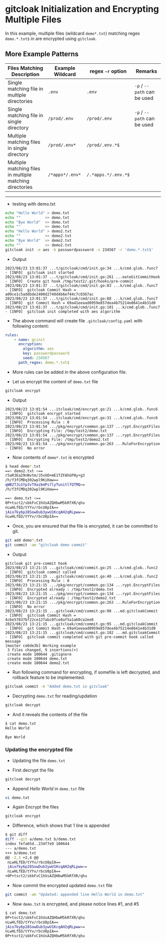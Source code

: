 # gitcloak Initialization and Encrypting Multiple Files

In this example, multiple files (wildcard `demo*.txt`) matching regex `demo.*.txt$` in are encrypted using `gitcloak`.

## More Example Patterns

| Files Matching Description | Example Wildcard | regex  `-r` option | Remarks |
| -------------------------- | ---------------- | ------------------ | ------- |
| Single matching file in multiple directories | `.env` | `.env` | `-p` / `--path` can be used |
| Single matching file in single directory | `/prod/.env` | `/prod/.env` | `-p` / `--path` can be used |
| Multiple matching files in single directory | `/prod/.env*` | `/prod/.env.*$` | |
| Multiple matching files in multiple matching directories | `/*apps*/.env*` | `/.*apps.*/.env.*$` | |


----

* testing with demo.txt

```bash
echo "Hello World" > demo.txt
echo ""           >> demo.txt
echo "Bye World"  >> demo.txt
echo ""           >> demo.txt
echo "Hello World" > demo2.txt
echo ""           >> demo2.txt
echo "Bye World"  >> demo2.txt
echo ""           >> demo2.txt
gitcloak init -e aes -k passwordpassword -s 234567 -r 'demo.*.txt$'
```

* Output
```
2023/08/23 13:01:37 ...t/gitcloak/cmd/init.go:34 ...k/cmd.glob..func7 - [INFO]  gitcloak init started
2023/08/23 13:01:37 ...t/gitcloak/cmd/init.go:261 ...eateGitCommitHook - [INFO]  Create git hook /tmp/test2/.git/hooks/pre-commit
2023/08/23 13:01:37 ...t/gitcloak/cmd/init.go:83 ...k/cmd.glob..func7 - [INFO]  gitcloak Commit Hash = a09ce1c5addbde2400d2740d4b6ef44c7c0367ac
2023/08/23 13:01:37 ...t/gitcloak/cmd/init.go:88 ...k/cmd.glob..func7 - [INFO]  git Commit Hash = 69a41eeaad0959e857dea4b75214e8641e4b31d0
2023/08/23 13:01:37 ...t/gitcloak/cmd/init.go:101 ...k/cmd.glob..func7 - [INFO]  gitcloak init completed with aes algorithm
```


* The above command will create file `.gitcloak/config.yaml` with following content:
```yaml
rules:
    - name: gcinit
      encryption:
        algorithm: aes
        key: passwordpassword
        seed: 234567
      path_regex: demo.*.txt$
```
* More rules can be added in the above configuration file.

* Let us encrypt the content of `demo.txt` file
```bash
gitcloak encrypt
```
* Output
```
2023/08/23 13:01:54 ...itcloak/cmd/encrypt.go:21 ...k/cmd.glob..func6 - [INFO]  gitcloak encrypt started
2023/08/23 13:01:54 ...itcloak/cmd/encrypt.go:31 ...k/cmd.glob..func6 - [INFO]  Processing Rule : 0
2023/08/23 13:01:54 .../pkg/encrypt/common.go:137 ...rypt.EncryptFiles - [INFO]  Encrypting File: /tmp/test2/demo.txt
2023/08/23 13:01:54 .../pkg/encrypt/common.go:137 ...rypt.EncryptFiles - [INFO]  Encrypting File: /tmp/test2/demo2.txt
2023/08/23 13:01:54 .../pkg/encrypt/common.go:263 ...RuleForEncryption - [INFO]  No error
```

* Now contents of `demo*.txt` is encrypted
```bash
$ head demo*.txt
==> demo2.txt <==
r5aR3Ea29nNvtm/J5vUO+mE1TZFAhGP8y+g3
/h/f3fCMDq302wpl9KiHaw==
qWB2TJLGYp3vT9azbmPs7lyTunitlfQTMQ==
/h/f3fCMDq302wpl9KiHaw==

==> demo.txt <==
0P+tsct2/sbkFvC1hUsAZQHbwM5kRfXR/qhu
nLwHLfED/tYYv/rbcU8pIA==
jAio7ky6p28SowDub3ywU1KcqAH2qRLpww==
nLwHLfED/tYYv/rbcU8pIA==
```

* Once, you are ensured that the file is encrypted, it can be committed to git.
```bash
git add demo*.txt
git commit -am "gitcloak demo commit"
```
* Output
```
gitcloak git pre-commit hook
2023/08/23 13:21:15 ...gitcloak/cmd/commit.go:25 ...k/cmd.glob..func2 - [INFO]  gitcloak commit called
2023/08/23 13:21:15 ...gitcloak/cmd/commit.go:40 ...k/cmd.glob..func2 - [INFO]  Processing Rule : 0
2023/08/23 13:21:15 .../pkg/encrypt/common.go:134 ...rypt.EncryptFiles - [INFO]  Encrypted already : /tmp/test2/demo.txt
2023/08/23 13:21:15 .../pkg/encrypt/common.go:134 ...rypt.EncryptFiles - [INFO]  Encrypted already : /tmp/test2/demo2.txt
2023/08/23 13:21:15 .../pkg/encrypt/common.go:263 ...RuleForEncryption - [INFO]  No error
2023/08/23 13:21:15 ...gitcloak/cmd/commit.go:90 ...md.gitcloakCommit - [INFO]  gitcloak Commit Hash = 4c6e57837bf22ce12fabc0fce0af5a1a60ca2ee6
2023/08/23 13:21:15 ...gitcloak/cmd/commit.go:95 ...md.gitcloakCommit - [INFO]  git Commit Hash = 69a41eeaad0959e857dea4b75214e8641e4b31d0
2023/08/23 13:21:15 ...gitcloak/cmd/commit.go:102 ...md.gitcloakCommit - [INFO]  gitcloak commit completed with git pre-commit hook called message
[master ce6de3b] Working example
 3 files changed, 9 insertions(+)
 create mode 100644 .gitignore
 create mode 100644 demo.txt
 create mode 100644 demo2.txt
```

* Run following command for encrypting, if somefile is left decrypted, and rollback feature to be implemented.
```bash
gitcloak commit -m "Added demo.txt in gitcloak"
```

* Decrypting `demo.txt` for reading/updation
```bash
gitcloak decrypt
```

* And it reveals the contents of the file
```bash
$ cat demo.txt 
Hello World

Bye World

```

### Updating the encrypted file
* Updating the file `demo.txt`

* First decrypt the file
```bash
gitcloak decrypt
```

* Append *Hello World* in `demo.txt` file
```bash
vi demo.txt 
```

* Again Encrypt the files
```bash
gitcloak encrypt
```

* Difference, which shows that 1 line is appended
```bash
$ git diff
diff --git a/demo.txt b/demo.txt
index fefa65d..234f7e9 100644
--- a/demo.txt
+++ b/demo.txt
@@ -2,3 +2,4 @@
 nLwHLfED/tYYv/rbcU8pIA==
 jAio7ky6p28SowDub3ywU1KcqAH2qRLpww==
 nLwHLfED/tYYv/rbcU8pIA==
+0P+tsct2/sbkFvC1hUsAZQHbwM5kRfXR/qhu
```

* Now commit the encrypted updated `demo.txt` file
```bash
git commit -am "Updated: appended line Hello World in demo.txt"
```
* Now `demo.txt` is encrypted, and please notice lines #1, and #5
```bash
$ cat demo.txt 
0P+tsct2/sbkFvC1hUsAZQHbwM5kRfXR/qhu
nLwHLfED/tYYv/rbcU8pIA==
jAio7ky6p28SowDub3ywU1KcqAH2qRLpww==
nLwHLfED/tYYv/rbcU8pIA==
0P+tsct2/sbkFvC1hUsAZQHbwM5kRfXR/qhu
```
